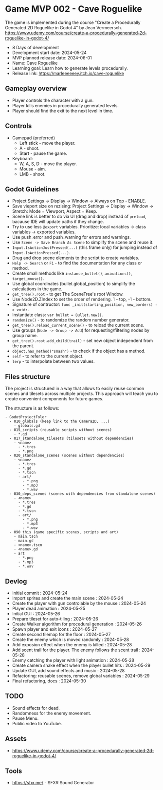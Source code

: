 # Game MVP 002 - Cave Roguelike

The game is implemented during the course "Create a Procedurally Generated 2D Roguelike in Godot 4" by Jean Vermeersch.
https://www.udemy.com/course/create-a-procedurally-generated-2d-roguelike-in-godot-4/

- 8 Days of development
- Development start date: 2024-05-24
- MVP planned release date: 2024-06-01
- Name: Cave Roguelike
- Learning goal: Learn how to generate levels procedurally.
- Release link: https://marleeeeeey.itch.io/cave-roguelike

## Gameplay overview

- Player controls the character with a gun.
- Player kills enemies in procedurally generated levels.
- Player should find the exit to the next level in time.

## Controls

- Gamepad (preferred)
  - Left stick - move the player.
  - A - shoot.
  - Start - pause the game.
- Keyboard:
  - W, A, S, D - move the player.
  - Mouse - aim.
  - LMB - shoot.

## Godot Guidelines

- Project Settings -> Display -> Window -> Always on Top - ENABLE.
- Save vieport size on rezising: Project Settings -> Display -> Window -> Stretch: Mode = Viewport, Aspect = Keep.
- Scene link is better to do via UI (drag and drop) instead of `preload`, bacause IDE will update paths if they change.
- Try to use less `@export` variables. Prioritize: local variables -> class variables -> exported variables.
- Use push_error and push_warning for errors and warnings.
- Use `Scene -> Save Branch As Scene` to simplify the scene and reuse it.
- `Input.IsActionJustPressed(...)` (this frame only) for jumping instead of `Input.IsActionPressed(...)`.
- Drug and drop scene elements to the script to create variables.
- `Help -> Search` or `F1` - to find the documentation for any class or method.
- Create small methods like `instance_bullet()`, `animations()`, `target_mouse()`.
- Use global coordinates (bullet.global_position) to simplify the calculations in the game.
- `get_tree().root` - to get The SceneTree's root Window.
- Use Node2D.ZIndex to set the order of rendering. 1 - top, -1 - bottom.
- Signature of contructor: `func _init(starting_position, new_borders) -> void:`.
- Instantiate class: `var bullet = Bullet.new()`.
- `randomize()` - to randomize the random number generator.
- `get_tree().reload_current_scene()` - to reload the current scene.
- Use groups (`Node -> Group -> Add`) for requesting/filtering nodes by group name.
- `get_tree().root.add_child(trail)` - set new object independent from the parent.
- `object.has_method("smash")` - to check if the object has a method.
- `self` - to refer to the current object.
- `lerp` - to interpolate between two values.

## Files structure

The project is structured in a way that allows to easily reuse common scenes and tilesets across multiple projects. This approach will teach you to create convenient components for future games.

The structure is as follows:

```
- GodotProjectFoler
  - 010_globals (keep link to the Camera2D, ...)
    - globals.gd
  - 015_scripts (reusable scripts without scenes)
    - *.gd
  - 017_standalone_tilesets (tilesets without dependencies)
    - <name>
      - *.tres
      - *.png
  - 020_standalone_scenes (scenes without dependencies)
    - <name>
      - *.tres
      - *.gd
      - *.tscn
      - art/
        - *.png
        - *.mp3
        - *.wav
  - 030_deps_scenes (scenes with dependencies from standalone scenes)
    - <name>
      - *.tres
      - *.gd
      - *.tscn
      - art/
        - *.png
        - *.mp3
        - *.wav
  - 090_this (game specific scenes, scripts and art)
    - main.tscn
    - main.gd
    - <name>.tscn
    - <name>.gd
    - art
      - *.png
      - *.mp3
      - *.wav
```

## Devlog

- Initial commit : 2024-05-24
- Import sprites and create the main scene : 2024-05-24
- Create the player with gun controlable by the mouse : 2024-05-24
- Player dead animation : 2024-05-25
- Initial GUI : 2024-05-26
- Prepare tileset for auto-tiling : 2024-05-26
- Create Walker algorithm for procedural generation : 2024-05-26
- Spawn player and exit icons : 2024-05-27
- Create second tilemap for the floor : 2024-05-27
- Create the enemy which is moved randomly : 2024-05-28
- Add exposion effect when the enemy is killed : 2024-05-28
- Add scent trail for the player. The enemy follows the scent trail : 2024-05-28
- Enemy catching the player with light animation : 2024-05-28
- Create camera shake effect when the player bullet hits : 2024-05-29
- Update GUI, add sound effects and music : 2024-05-28
- Refactoring: reusable scenes, remove global variables : 2024-05-29
- Final refactoring, docs : 2024-05-30

## TODO

- Sound effects for dead.
- Randomness for the enemy movement.
- Pause Menu.
- Public video to YouTube.

## Assets

- https://www.udemy.com/course/create-a-procedurally-generated-2d-roguelike-in-godot-4/

## Tools

- https://sfxr.me/ - SFXR Sound Generator
